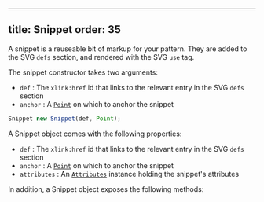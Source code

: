 ***

title: Snippet
order: 35
---------

A snippet is a reuseable bit of markup for your pattern. They are added to the
SVG `defs` section, and rendered with the SVG `use` tag.

The snippet constructor takes two arguments:

*   `def` : The `xlink:href` id that links to the relevant entry in the SVG `defs` section
*   `anchor` : A [`Point`](#point) on which to anchor the snippet

```js
Snippet new Snippet(def, Point);
```

A Snippet object comes with the following properties:

*   `def` : The `xlink:href` id that links to the relevant entry in the SVG `defs` section
*   `anchor` : A [`Point`](../point) on which to anchor the snippet
*   `attributes` : An [`Attributes`](../attributes) instance holding the snippet's attributes

In addition, a Snippet object exposes the following methods:

<ReadMore list />

